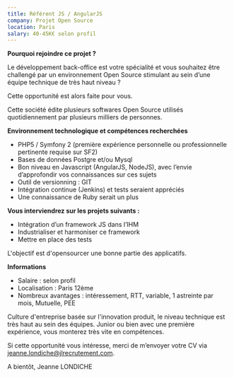 ```yaml
---
title: Référent JS / AngularJS
company: Projet Open Source
location: Paris
salary: 40-45K€ selon profil
---
```


<strong>Pourquoi rejoindre ce projet ?</strong>

Le développement back-office est votre spécialité et vous souhaitez être challengé par un environnement Open Source stimulant au sein d’une équipe technique de très haut niveau ?  

Cette opportunité est alors faite pour vous.

Cette société édite plusieurs softwares Open Source utilisés quotidiennement par plusieurs milliers de personnes. 

<strong>Environnement technologique et compétences recherchées</strong>

- PHP5 / Symfony 2 (première expérience personnelle ou professionnelle pertinente requise sur SF2)
- Bases de données Postgre et/ou Mysql
- Bon niveau en Javascript (AngularJS, NodeJS), avec l’envie d’approfondir vos connaissances sur ces sujets
- Outil de versionning : GIT
- Intégration continue (Jenkins) et tests seraient appréciés
- Une connaissance de Ruby serait un plus


<strong>Vous interviendrez sur les projets suivants :</strong>

- Intégration d’un framework JS dans l’IHM 
- Industrialiser et harmoniser ce framework
- Mettre en place des tests

L'objectif est d'opensourcer une bonne partie des applicatifs.

<strong>Informations</strong>

- Salaire : selon profil
- Localisation : Paris 12ème 
- Nombreux avantages : intéressement, RTT, variable, 1 astreinte par mois, Mutuelle, PEE

Culture d'entreprise basée sur l'innovation produit, le niveau technique est très haut au sein des équipes. Junior ou bien avec une première expérience, vous monterez très vite en compétences.

Si cette opportunité vous intéresse, merci de m’envoyer votre CV via jeanne.londiche@jlrecrutement.com.

A bientôt,
Jeanne LONDICHE